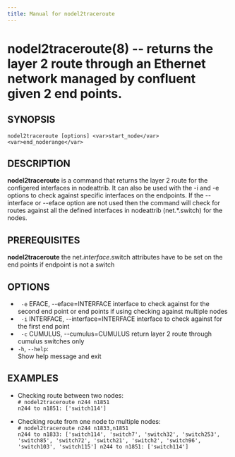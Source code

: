 ```yaml
---
title: Manual for nodel2traceroute
---
```


nodel2traceroute(8) -- returns the layer 2 route through an Ethernet network managed by confluent given 2 end points.
==============================
## SYNOPSIS
`nodel2traceroute [options] <var>start_node</var> <var>end_noderange</var>`  

## DESCRIPTION  
**nodel2traceroute** is a command that returns the layer 2 route for the configered interfaces in nodeattrib.
It can also be used with the -i and -e options to check against specific interfaces on the endpoints. If the 
--interface or --eface option are not used then the command will check for routes against all the defined 
interfaces in nodeattrib (net.*.switch) for the nodes.



## PREREQUISITES
**nodel2traceroute** the net.<var>interface</var>.switch attributes have to be set on the end points if endpoint is not a switch


## OPTIONS
* ` -e` EFACE, --eface=INTERFACE
   interface to check against for the second end point or end points if using checking against multiple nodes 
* ` -i` INTERFACE, --interface=INTERFACE
   interface to check against for the first end point  
* ` -c` CUMULUS, --cumulus=CUMULUS
   return layer 2 route through cumulus switches only 
* `-h`, `--help`:  
  Show help message and exit      

   
## EXAMPLES
 * Checking route between two nodes:  
  `# nodel2traceroute n244 n1851`  
  `n244 to n1851: ['switch114']`    
    
* Checking route from one node to multiple nodes:  
  `# nodel2traceroute n244 n1833,n1851`    
  `n244 to n1833: ['switch114', 'switch7', 'switch32', 'switch253', 'switch85', 'switch72', 'switch21', 'switch2', 'switch96', 'switch103', 'switch115']
   n244 to n1851: ['switch114']`  



 



[SYNOPSIS]: #SYNOPSIS "SYNOPSIS"
[DESCRIPTION]: #DESCRIPTION "DESCRIPTION"
[PREREQUISITES]: #PREREQUISITES "PREREQUISITES"
[OPTIONS]: #OPTIONS "OPTIONS"
[EXAMPLES]: #EXAMPLES "EXAMPLES"


[collate(1)]: collate.html
[collective(1)]: collective.html
[confetty(8)]: confetty.html
[confluent2hosts(8)]: confluent2hosts.html
[confluentdbutil(8)]: confluentdbutil.html
[confluent(8)]: confluent.html
[l2traceroute(8)]: l2traceroute.html
[nodeapply(8)]: nodeapply.html
[nodeattribexpressions(5)]: nodeattribexpressions.html
[nodeattrib(8)]: nodeattrib.html
[nodebmcpassword(8)]: nodebmcpassword.html
[nodebmcreset(8)]: nodebmcreset.html
[nodeboot(8)]: nodeboot.html
[nodeconfig(8)]: nodeconfig.html
[nodeconsole(8)]: nodeconsole.html
[nodedefine(8)]: nodedefine.html
[nodedeploy(8)]: nodedeploy.html
[nodediscover(8)]: nodediscover.html
[nodeeventlog(8)]: nodeeventlog.html
[nodefirmware(8)]: nodefirmware.html
[nodegroupattrib(8)]: nodegroupattrib.html
[nodegroupdefine(8)]: nodegroupdefine.html
[nodegrouplist(8)]: nodegrouplist.html
[nodegroupremove(8)]: nodegroupremove.html
[nodehealth(8)]: nodehealth.html
[nodeidentify(8)]: nodeidentify.html
[nodeinventory(8)]: nodeinventory.html
[nodelicense(8)]: nodelicense.html
[nodelist(8)]: nodelist.html
[nodemedia(8)]: nodemedia.html
[nodeping(8)]: nodeping.html
[nodepower(8)]: nodepower.html
[noderange(5)]: noderange.html
[noderemove(8)]: noderemove.html
[nodereseat(8)]: nodereseat.html
[nodersync(8)]: nodersync.html
[noderun(8)]: noderun.html
[nodesensors(8)]: nodesensors.html
[nodesetboot(8)]: nodesetboot.html
[nodeshell(8)]: nodeshell.html
[nodestorage(8)]: nodestorage.html
[nodesupport(8)]: nodesupport.html
[osdeploy(8)]: osdeploy.html
[stats(8)]: stats.html
[nodel2traceroute(8)]: nodel2traceroute.html
